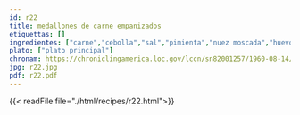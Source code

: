 ```yaml
---
id: r22
title: medallones de carne empanizados
etiquettas: []
ingredientes: ["carne","cebolla","sal","pimienta","nuez moscada","huevos","galleta en polvo","grasa","pan","salsa mostaza"]
plato: ["plato principal"]
chronam: https://chroniclingamerica.loc.gov/lccn/sn82001257/1960-08-14/ed-1/seq-5/
jpg: r22.jpg
pdf: r22.pdf
---
```


{{< readFile file="./html/recipes/r22.html">}}